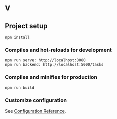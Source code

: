 # v

## Project setup

```
npm install
```

### Compiles and hot-reloads for development

```
npm run serve: http://localhost:8080
npm run backend: http://localhost:5000/tasks
```

### Compiles and minifies for production

```
npm run build
```

### Customize configuration

See [Configuration Reference](https://cli.vuejs.org/config/).
